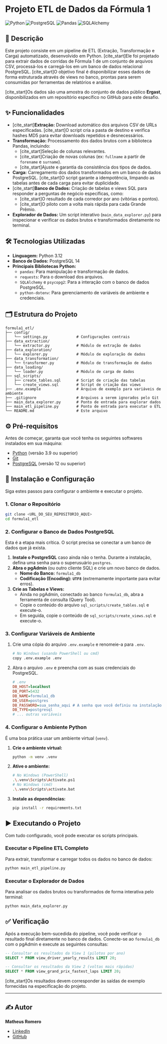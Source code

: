# Projeto ETL de Dados da Fórmula 1

![Python](https://img.shields.io/badge/Python-3.12-3776AB?style=for-the-badge&logo=python)
![PostgreSQL](https://img.shields.io/badge/PostgreSQL-14-336791?style=for-the-badge&logo=postgresql)
![Pandas](https://img.shields.io/badge/Pandas-1.5.3-150458?style=for-the-badge&logo=pandas)
![SQLAlchemy](https://img.shields.io/badge/SQLAlchemy-2.0-d71f00?style=for-the-badge&logo=sqlalchemy)

## 📜 Descrição

Este projeto consiste em um pipeline de ETL (Extração, Transformação e Carga) automatizado, desenvolvido em Python. [cite_start]Ele foi projetado para extrair dados de corridas de Fórmula 1 de um conjunto de arquivos CSV, processá-los e carregá-los em um banco de dados relacional PostgreSQL. [cite_start]O objetivo final é disponibilizar esses dados de forma estruturada através de views no banco, prontas para serem consumidas por ferramentas de relatórios e análise.

[cite_start]Os dados são uma amostra do conjunto de dados público **Ergast**, disponibilizados em um repositório específico no GitHub para este desafio.

## ✨ Funcionalidades

-   [cite_start]**Extração:** Download automático dos arquivos CSV de URLs especificadas. [cite_start]O script cria a pasta de destino e verifica hashes MD5 para evitar downloads repetidos e desnecessários.
-   **Transformação:** Processamento dos dados brutos com a biblioteca Pandas, incluindo:
    -   [cite_start]Seleção de colunas relevantes.
    -   [cite_start]Criação de novas colunas (ex: `fullname` a partir de `forename` e `surname`).
    -   [cite_start]Ajuste e garantia da consistência dos tipos de dados.
-   **Carga:** Carregamento dos dados transformados em um banco de dados PostgreSQL. [cite_start]O script garante a idempotência, limpando as tabelas antes de cada carga para evitar duplicidade.
-   [cite_start]**Banco de Dados:** Criação de tabelas e views SQL para responder a perguntas de negócio específicas, como:
    -   [cite_start]O resultado de cada corredor por ano (vitórias e pontos).
    -   [cite_start]O piloto com a volta mais rápida para cada Grande Prêmio.
-   **Explorador de Dados:** Um script interativo (`main_data_explorer.py`) para inspecionar e verificar os dados brutos e transformados diretamente no terminal.

## 🛠️ Tecnologias Utilizadas

-   **Linguagem:** Python 3.12
-   **Banco de Dados:** PostgreSQL 14
-   **Principais Bibliotecas Python:**
    -   `pandas`: Para manipulação e transformação de dados.
    -   `requests`: Para o download dos arquivos.
    -   `SQLAlchemy` e `psycopg2`: Para a interação com o banco de dados PostgreSQL.
    -   `python-dotenv`: Para gerenciamento de variáveis de ambiente e credenciais.

## 🗂️ Estrutura do Projeto

```
formula1_etl/
├── config/
│   └── settings.py             # Configurações centrais
├── data_extraction/
│   └── extractor.py            # Módulo de extração de dados
├── data_exploration/
│   └── explorer.py             # Módulo de exploração de dados
├── data_transformation/
│   └── transformer.py          # Módulo de transformação de dados
├── data_loading/
│   └── loader.py               # Módulo de carga de dados
├── sql_scripts/
│   ├── create_tables.sql       # Script de criação das tabelas
│   └── create_views.sql        # Script de criação das views
├── .env.example                # Arquivo de exemplo para variáveis de ambiente
├── .gitignore                  # Arquivos a serem ignorados pelo Git
├── main_data_explorer.py       # Ponto de entrada para explorar dados
├── main_etl_pipeline.py        # Ponto de entrada para executar o ETL
└── README.md                   # Este arquivo
```

## ⚙️ Pré-requisitos

Antes de começar, garanta que você tenha os seguintes softwares instalados em sua máquina:
-   [Python](https://www.python.org/downloads/) (versão 3.9 ou superior)
-   [Git](https://git-scm.com/downloads/)
-   [PostgreSQL](https://www.postgresql.org/download/) (versão 12 ou superior)

## 🚀 Instalação e Configuração

Siga estes passos para configurar o ambiente e executar o projeto.

### 1. Clonar o Repositório
```bash
git clone <URL_DO_SEU_REPOSITORIO_AQUI>
cd formula1_etl
```

### 2. Configurar o Banco de Dados PostgreSQL

Esta é a etapa mais crítica. O script precisa se conectar a um banco de dados que já exista.

1.  **Instale o PostgreSQL** caso ainda não o tenha. Durante a instalação, defina uma senha para o superusuário `postgres`.
2.  **Abra o pgAdmin** (ou outro cliente SQL) e crie um novo banco de dados.
    -   **Nome do Banco:** `formula1_db`
    -   **Codificação (Encoding):** **`UTF8`** (extremamente importante para evitar erros).
3.  **Crie as Tabelas e Views:**
    -   Ainda no pgAdmin, conectado ao banco `formula1_db`, abra a ferramenta de consulta (Query Tool).
    -   Copie o conteúdo do arquivo `sql_scripts/create_tables.sql` e execute-o.
    -   Em seguida, copie o conteúdo de `sql_scripts/create_views.sql` e execute-o.

### 3. Configurar Variáveis de Ambiente

1.  Crie uma cópia do arquivo `.env.example` e renomeie-a para `.env`.
    ```bash
    # No Windows (usando PowerShell ou cmd)
    copy .env.example .env
    ```
2.  Abra o arquivo `.env` e preencha com as suas credenciais do PostgreSQL.
    ```ini
    # .env
    DB_HOST=localhost
    DB_PORT=5432
    DB_NAME=formula1_db
    DB_USER=postgres
    DB_PASSWORD=sua_senha_aqui # A senha que você definiu na instalação do PostgreSQL
    DB_TYPE=postgresql
    # ... outras variáveis
    ```

### 4. Configurar o Ambiente Python

É uma boa prática usar um ambiente virtual (`venv`).

1.  **Crie o ambiente virtual:**
    ```bash
    python -m venv .venv
    ```
2.  **Ative o ambiente:**
    ```bash
    # No Windows (PowerShell)
    .\.venv\Scripts\Activate.ps1
    # No Windows (cmd)
    .\.venv\Scripts\activate.bat
    ```
3.  **Instale as dependências:**
    ```bash
    pip install -r requirements.txt
    ```

## ▶️ Executando o Projeto

Com tudo configurado, você pode executar os scripts principais.

### Executar o Pipeline ETL Completo
Para extrair, transformar e carregar todos os dados no banco de dados:
```bash
python main_etl_pipeline.py
```

### Executar o Explorador de Dados
Para analisar os dados brutos ou transformados de forma interativa pelo terminal:
```bash
python main_data_explorer.py
```

## ✅ Verificação

Após a execução bem-sucedida do pipeline, você pode verificar o resultado final diretamente no banco de dados. Conecte-se ao `formula1_db` com o pgAdmin e execute as seguintes consultas:

```sql
-- Consultar os resultados da View 1 (pilotos por ano)
SELECT * FROM view_driver_yearly_results LIMIT 20;

-- Consultar os resultados da View 2 (voltas mais rápidas)
SELECT * FROM view_grand_prix_fastest_laps LIMIT 20;
```
[cite_start]Os resultados devem corresponder às saídas de exemplo fornecidas na especificação do projeto.

---
## ✍️ Autor

**Matheus Romero**

-   [LinkedIn](Linkedin.com/in/matheusmrinho)
-   [GitHub](github.com/matheusmrinho)